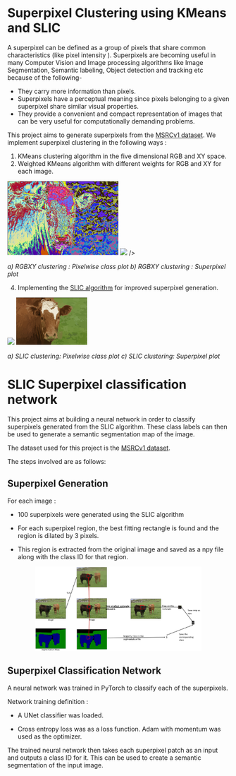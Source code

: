 # Superpixel Clustering using KMeans and SLIC

A superpixel can be defined as a group of pixels that share common characteristics (like pixel intensity ). Superpixels are becoming useful in many Computer Vision and Image processing algorithms like Image Segmentation, Semantic labeling, Object detection and tracking etc because of the following-

-   They carry more information than pixels.
-   Superpixels have a perceptual meaning since pixels belonging to a given superpixel share similar visual properties.
-   They provide a convenient and compact representation of images that can be very useful for computationally demanding problems.

This project aims to generate superpixels from the [MSRCv1 dataset](http://download.microsoft.com/download/A/1/1/A116CD80-5B79-407E-B5CE-3D5C6ED8B0D5/msrc_objcategimagedatabase_v1.zip).
We implement superpixel clustering in the following ways : 

 1. KMeans clustering algorithm in the five dimensional RGB and XY space.
 2. Weighted KMeans algorithm with different weights for RGB and XY for each image.

<p float="left">
  <img src="imgs/Kmeans_1.png" width="50%" />
  <img src="assets/rgbxy.png" width="50%" /> 
 />
  <p float="centre">
  <em> a) RGBXY clustering : Pixelwise class plot b) RGBXY clustering : Superpixel plot</em>
   </p>
</p>
 

 4. Implementing the [SLIC algorithm](https://www.iro.umontreal.ca/~mignotte/IFT6150/Articles/SLIC_Superpixels.pdf) for improved superpixel generation.
 
 <p float="left">
  <img src="imgs/slic_1" width="32%" />
  <img src="imgs/slic_2.png" width="32%" />
  <p float="centre">
  <em> a) SLIC clustering: Pixelwise class plot c) SLIC clustering: Superpixel plot</em>
   </p>
</p>

# SLIC Superpixel classification network

  

This project aims at building a neural network in order to classify superpixels generated from the SLIC algorithm. These class labels can then be used to generate a semantic segmentation map of the image.

The dataset used for this project is the [MSRCv1 dataset](http://download.microsoft.com/download/A/1/1/A116CD80-5B79-407E-B5CE-3D5C6ED8B0D5/msrc_objcategimagedatabase_v1.zip).

  

The steps involved are as follows:

## Superpixel Generation

For each image :

- 100 superpixels were generated using the SLIC algorithm

- For each superpixel region, the best fitting rectangle is found and the region is dilated by 3 pixels.

- This region is extracted from the original image and saved as a npy file along with the class ID for that region.

<p align="center">

<img  alt="data_gen"  src="imgs/classification.png"  width="75%" />

</p>

## Superpixel Classification Network

A neural network was trained in PyTorch to classify each of the superpixels.

Network training definition :

- A UNet classifier was loaded.

- Cross entropy loss was as a loss function. Adam with momentum was used as the optimizer.

The trained neural network then takes each superpixel patch as an input and outputs a class ID for it. This can be used to create a semantic segmentation of the input image.
